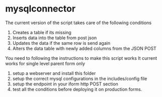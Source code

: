 # mysqlconnector
The current version of the script takes care of the following conditions

1. Creates a table if its missing
2. Inserts data into the table from post json
3. Updates the data if the same row is send again
4. Alters the data table with newly added columns from the JSON POST


You need to following the instructions to make this script works
It current works for single level parent form only

1. setup a webserver and install this folder
2. setup the correct mysql configurations in the includes/config file
3. setup the endpoint in your iform http POST section
4. test all the conditions before deploying it on production forms.